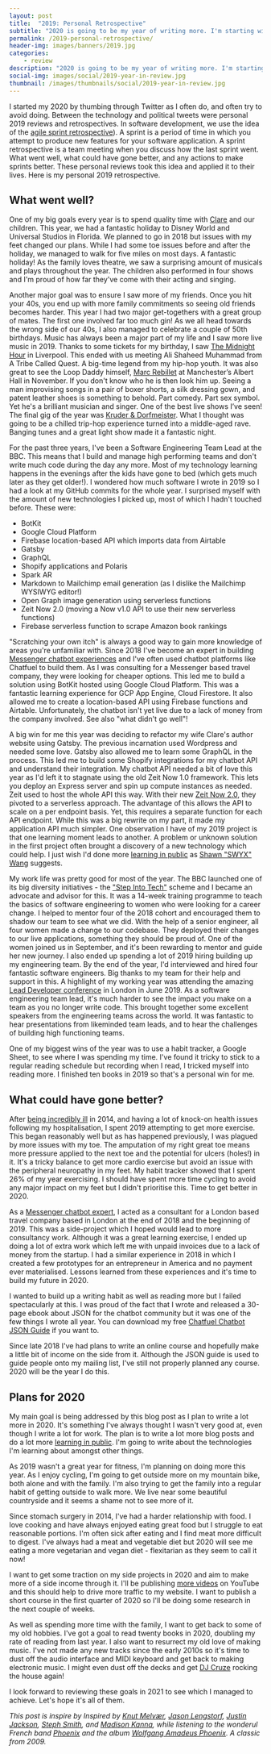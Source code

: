 ```yaml
---
layout: post
title:  "2019: Personal Retrospective"
subtitle: "2020 is going to be my year of writing more. I'm starting with a retrospective of 2019."
permalink: /2019-personal-retrospective/
header-img: images/banners/2019.jpg
categories:
    - review
description: "2020 is going to be my year of writing more. I'm starting with a retrospective of 2019."
social-img: images/social/2019-year-in-review.jpg
thumbnail: /images/thumbnails/social/2019-year-in-review.jpg
---
```


I started my 2020 by thumbing through Twitter as I often do, and often try to avoid doing. Between the technology and political tweets were personal 2019 reviews and retrospectives.
In software development, we use the idea of the [agile sprint retrospective](https://www.scrum.org/resources/what-is-a-sprint-retrospective)). A sprint is a period of time in which you attempt to produce new features for your software application. A sprint retrospective is a team meeting when you discuss how the last sprint went. What went well, what could have gone better, and any actions to make sprints better. These personal reviews took this idea and applied it to their lives. Here is my personal 2019 retrospective.

## What went well?

One of my big goals every year is to spend quality time with [Clare](https://clarelittlemore.com) and our children. This year, we had a fantastic holiday to Disney World and Universal Studios in Florida. We planned to go in 2018 but issues with my feet changed our plans. While I had some toe issues before and after the holiday, we managed to walk for five miles on most days. A fantastic holiday! As the family loves theatre, we saw a surprising amount of musicals and plays throughout the year. The children also performed in four shows and I'm proud of how far they've come with their acting and singing.


Another major goal was to ensure I saw more of my friends. Once you hit your 40s, you end up with more family commitments so seeing old friends becomes harder. This year I had two major get-togethers with a great group of mates. The first one involved far too much gin! As we all head towards the wrong side of our 40s, I also managed to celebrate a couple of 50th birthdays. Music has always been a major part of my life and I saw more live music in 2019. Thanks to some tickets for my birthday, I saw [The Midnight Hour](https://open.spotify.com/album/2D67AgXVKjql7tniG3jQKl) in Liverpool. This ended with us meeting Ali Shaheed Muhammad from A Tribe Called Quest. A big-time legend from my hip-hop youth. It was also great to see the Loop Daddy himself, [Marc Rebillet](https://www.marcrebillet.com/) at Manchester’s Albert Hall in November. If you don't know who he is then look him up. Seeing a man improvising songs in a pair of boxer shorts, a silk dressing gown, and patent leather shoes is something to behold. Part comedy. Part sex symbol. Yet he's a brilliant musician and singer. One of the best live shows I’ve seen! The final gig of the year was [Kruder & Dorfmeister](https://en.wikipedia.org/wiki/Kruder_%26_Dorfmeister). What I thought was going to be a chilled trip-hop experience turned into a middle-aged rave. Banging tunes and a great light show made it a fantastic night.

For the past three years, I've been a Software Engineering Team Lead at the BBC. This means that I build and manage high performing teams and don't write much code during the day any more. Most of my technology learning happens in the evenings after the kids have gone to bed (which gets much later as they get older!). I wondered how much software I wrote in 2019 so I had a look at my GitHub commits for the whole year. I surprised myself with the amount of new technologies I picked up, most of which I hadn't touched before. These were:

* BotKit
* Google Cloud Platform
* Firebase location-based API which imports data from Airtable
* Gatsby
* GraphQL
* Shopify applications and Polaris
* Spark AR
* Markdown to Mailchimp email generation (as I dislike the Mailchimp WYSIWYG editor!)
* Open Graph image generation using serverless functions
* Zeit Now 2.0 (moving a Now v1.0 API to use their new serverless functions)
* Firebase serverless function to scrape Amazon book rankings

"Scratching your own itch" is always a good way to gain more knowledge of areas you're unfamiliar with. Since 2018 I've become an expert in building [Messenger chatbot experiences](/bots) and I've often used chatbot platforms like Chatfuel to build them. As I was consulting for a Messenger based travel company, they were looking for cheaper options. This led me to build a solution using BotKit hosted using Google Cloud Platform. This was a fantastic learning experience for GCP App Engine, Cloud Firestore. It also allowed me to create a location-based API using Firebase functions and Airtable. Unfortunately, the chatbot isn't yet live due to a lack of money from the company involved. See also "what didn't go well"!

A big win for me this year was deciding to refactor my wife Clare's author website using Gatsby. The previous incarnation used Wordpress and needed some love. Gatsby also allowed me to learn some GraphQL in the process. This led me to build some Shopify integrations for my chatbot API and understand their integration. My chatbot API needed a bit of love this year as I'd left it to stagnate using the old Zeit Now 1.0 framework. This lets you deploy an Express server and spin up compute instances as needed. Zeit used to host the whole API this way. With their new [Zeit Now 2.0](https://zeit.co/blog/now-2), they pivoted to a serverless approach. The advantage of this allows the API to scale on a per endpoint basis. Yet, this requires a separate function for each API endpoint. While this was a big rewrite on my part, it made my application API much simpler. One observation I have of my 2019 project is that one learning moment leads to another. A problem or unknown solution in the first project often brought a discovery of a new technology which could help. I just wish I'd done more [learning in public](https://www.swyx.io/writing/learn-in-public) as [Shawn "SWYX" Wang](https://twitter.com/swyx) suggests.

My work life was pretty good for most of the year. The BBC launched one of its big diversity initiatives - the ["Step Into Tech"](https://www.bbc.co.uk/blogs/internet/entries/29697bc8-9b32-4b41-8d42-33f1ed625859) scheme and I became an advocate and advisor for this. It was a 14-week training programme to teach the basics of software engineering to women who were looking for a career change. I helped to mentor four of the 2018 cohort and encouraged them to shadow our team to see what we did. With the help of a senior engineer, all four women made a change to our codebase. They deployed their changes to our live applications, something they should be proud of. One of the women joined us in September, and it's been rewarding to mentor and guide her new journey. I also ended up spending a lot of 2019 hiring building up my engineering team. By the end of the year, I'd interviewed and hired four fantastic software engineers. Big thanks to my team for their help and support in this. A highlight of my working year was attending the amazing [Lead Developer conference](https://theleaddeveloper.com/) in London in June 2019. As a software engineering team lead, it's much harder to see the impact you make on a team as you no longer write code. This brought together some excellent speakers from the engineering teams across the world. It was fantastic to hear presentations from likeminded team leads, and to hear the challenges of building high functioning teams.

One of my biggest wins of the year was to use a habit tracker, a Google Sheet, to see where I was spending my time. I've found it tricky to stick to a regular reading schedule but recording when I read, I tricked myself into reading more. I finished ten books in 2019 so that's a personal win for me.

## What could have gone better?

After [being incredibly ill](/how-i-almost-died) in 2014, and having a lot of knock-on health issues following my hospitalisation, I spent 2019 attempting to get more exercise. This began reasonably well but as has happened previously, I was plagued by more issues with my toe. The amputation of my right great toe means more pressure applied to the next toe and the potential for ulcers (holes!) in it. It's a tricky balance to get more cardio exercise but avoid an issue with the peripheral neuropathy in my feet. My habit tracker showed that I spent 26% of my year exercising. I should have spent more time cycling to avoid any major impact on my feet but I didn't prioritise this. Time to get better in 2020.

As a [Messenger chatbot expert](/bots), I acted as a consultant for a London based travel company based in London at the end of 2018 and the beginning of 2019. This was a side-project which I hoped would lead to more consultancy work. Although it was a great learning exercise, I ended up doing a lot of extra work which left me with unpaid invoices due to a lack of money from the startup. I had a similar experience in 2018 in which I created a few prototypes for an entrepreneur in America and no payment ever materialised. Lessons learned from these experiences and it's time to build my future in 2020.

I wanted to build up a writing habit as well as reading more but I failed spectacularly at this. I was proud of the fact that I wrote and released a 30-page ebook about JSON for the chatbot community but it was one of the few things I wrote all year. You can download my free [Chatfuel Chatbot JSON Guide](/bots/sign-up-bot-building-for-beginners/) if you want to.

Since late 2018 I've had plans to write an online course and hopefully make a little bit of income on the side from it. Although the JSON guide is used to guide people onto my mailing list, I've still not properly planned any course. 2020 will be the year I do this.

## Plans for 2020

My main goal is being addressed by this blog post as I plan to write a lot more in 2020. It's something I've always thought I wasn't very good at, even though I write a lot for work. The plan is to write a lot more blog posts and do a lot more [learning in public](https://www.swyx.io/writing/learn-in-public). I'm going to write about the technologies I'm learning about amongst other things.

As 2019 wasn't a great year for fitness, I'm planning on doing more this year. As I enjoy cycling, I'm going to get outside more on my mountain bike, both alone and with the family. I'm also trying to get the family into a regular habit of getting outside to walk more. We live near some beautiful countryside and it seems a shame not to see more of it.

Since stomach surgery in 2014, I've had a harder relationship with food. I love cooking and have always enjoyed eating great food but I struggle to eat reasonable portions. I'm often sick after eating and I find meat more difficult to digest. I've always had a meat and vegetable diet but 2020 will see me eating a more vegetarian and vegan diet - flexitarian as they seem to call it now! 

I want to get some traction on my side projects in 2020 and aim to make more of a side income through it. I'll be publishing [more videos](https://www.youtube.com/c/marclittlemore) on YouTube and this should help to drive more traffic to my website. I want to publish a short course in the first quarter of 2020 so I'll be doing some research in the next couple of weeks.

As well as spending more time with the family, I want to get back to some of my old hobbies. I've got a goal to read twenty books in 2020, doubling my rate of reading from last year. I also want to resurrect my old love of making music. I've not made any new tracks since the early 2010s so it's time to dust off the audio interface and MIDI keyboard and get back to making electronic music. I might even dust off the decks and get [DJ Cruze](http://www.djcruze.co.uk) rocking the house again!

I look forward to reviewing these goals in 2021 to see which I managed to achieve. Let's hope it's all of them.

_This post is inspire by Inspired by [Knut Melvær](https://www.knutmelvaer.no/blog/2020/01/2019-a-personal-retrospective/), [Jason Lengstorf](https://lengstorf.com/2019-personal-retrospective/), [Justin Jackson](https://justinjackson.ca/2019-review), [Steph Smith](https://blog.stephsmith.io/another-year-under-the-sun/), and [Madison Kanna](https://www.madisonkanna.com/2019-in-review/), while listening to the wonderul French band [Phoenix](http://wearephoenix.com/) and the album [Wolfgang Amadeus Phoenix](https://open.spotify.com/album/2TVvPbLNPTCZS8lPHs1rZW?si=LV0DLrnpRKmnulbSsLIHcw). A classic from 2009._
